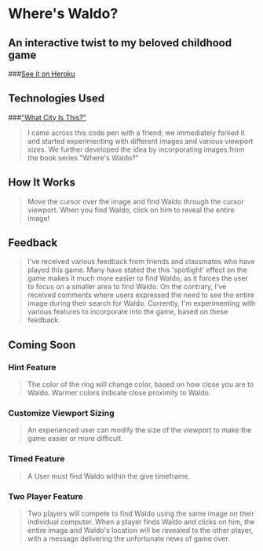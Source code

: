 # Where's Waldo?
## An interactive twist to my beloved childhood game

###[See it on Heroku](https://infinite-spire-3805.herokuapp.com/)

## Technologies Used

###["What City Is This?"](http://codepen.io/webinnov_france/pen/jEavmZ)
>I came across this code pen with a friend; we immediately forked it and started experimenting with different images and various viewport sizes. We further developed the idea by incorporating images from the book series "Where's Waldo?"

## How It Works
>Move the cursor over the image and find Waldo through the cursor viewport. When you find Waldo, click on him to reveal the entire image!

## Feedback
>I've received various feedback from friends and classmates who have played this game. Many have stated the this 'spotlight' effect on the game makes it much more easier to find Waldo, as it forces the user to focus on a smaller area to find Waldo. On the contrary, I've received comments where users expressed the need to see the entire image during their search for Waldo. Currently, I'm experimenting with various features to incorporate into the game, based on these feedback.

## Coming Soon
### Hint Feature
>The color of the ring will change color, based on how close you are to Waldo. Warmer colors indicate close proximity to Waldo.

### Customize Viewport Sizing
>An experienced user can modify the size of the viewport to make the game easier or more difficult.

### Timed Feature
>A User must find Waldo within the give timeframe.

### Two Player Feature
>Two players will compete to find Waldo using the same image on their individual computer. When a player finds Waldo and clicks on him, the entire image and Waldo's location will be revealed to the other player, with a message delivering the unfortunate news of game over.
